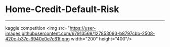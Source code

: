 # Home-Credit-Default-Risk
___
kaggle competition
<img src="https://user-images.githubusercontent.com/67913569/127853093-b8797cbb-2508-420c-b37c-6940e0e7c61f.png  width="200" height="400"/>
